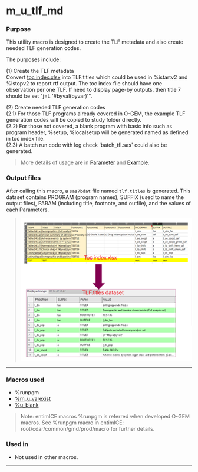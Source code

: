 # m_u_tlf_md
### Purpose 

This utility macro is designed to create the TLF metadata and also create needed TLF generation codes.<br>

The purposes include:<br>

(1) Create the TLF metadata<br>
Convert [toc index.xlsx](https://azcollaboration.sharepoint.com/sites/O-GEM2/Shared%20Documents/General/TOC_INDEX.xlsx?d=wcac3215991234061aaba7aee439c1c74&csf=1&web=1&e=otlHqx) into TLF.titles which could be used in %istartv2 and %istopv2 to report rtf output. The toc index file should have one observation per one TLF. If need to display page-by outputs, then title 7 should be set "j=L '#byval(byvar)'".  <br>

(2) Create needed TLF generation codes<br>
(2.1) For those TLF programs already covered in O-GEM, the example TLF generation codes will be copied to study folder directly. <br>
(2.2) For those not covered, a blank program with basic info such as program header, %setup, %localsetup will be generated named as defined in toc index file. <br>
(2.3) A batch run code with log check 'batch_tfl.sas' could also be generated. <br>
 
>More details of usage are in [Parameter](m_u_tlf_md_param.md) and [Example](m_u_tlf_md_examp.md).

### Output files

 After calling this macro, a `sas7bdat` file named `tlf.titles` is generated. This dataset contains PROGRAM (program names), SUFFIX (used to name the output files), PARAM (including title, footnote, and outfile), and the values of each Parameters.  

>![Process](Process.png)

---

### Macros used

  - %runpgm
  - [%m_u_varexist](../../utility/m_u_varexist/m_u_varexist_descp.md)
  - [%u_blank](../../../other/u_blank.md)

>Note: entimICE macros %runpgm is referred when developed O-GEM macros. See %runpgm macro in entimICE: root/cdar/common/gmd/prod/macro for further details.

### Used in

  - Not used in other macros.

---
 
